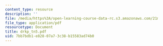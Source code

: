 ```yaml
---
content_type: resource
description: ''
file: /media/https%3A/open-learning-course-data-rc.s3.amazonaws.com/21m-735-technical-design-scenery-mechanisms-and-special-effects-spring-2004/7bb7bdb1e82807a73c38b15583ad74b0_drkp_tn5.pdf
file_type: application/pdf
resourcetype: Document
title: drkp_tn5.pdf
uid: 7bb7bdb1-e828-07a7-3c38-b15583ad74b0
---
```

